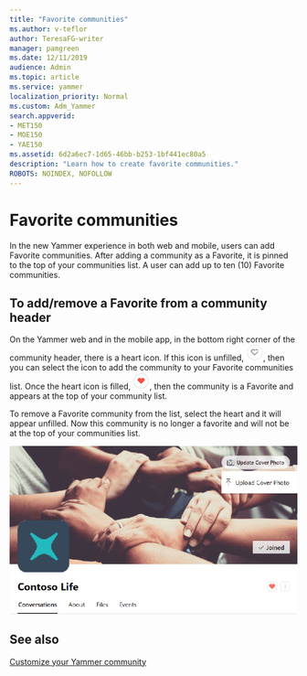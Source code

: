 ```yaml
---
title: "Favorite communities"
ms.author: v-teflor
author: TeresaFG-writer
manager: pamgreen
ms.date: 12/11/2019
audience: Admin
ms.topic: article
ms.service: yammer
localization_priority: Normal
ms.custom: Adm_Yammer
search.appverid:
- MET150
- MOE150
- YAE150
ms.assetid: 6d2a6ec7-1d65-46bb-b253-1bf441ec80a5
description: "Learn how to create favorite communities."
ROBOTS: NOINDEX, NOFOLLOW 
---
```


# Favorite communities

In the new Yammer experience in both web and mobile, users can add Favorite communities. After adding a community as a Favorite, it is pinned to the top of your communities list. A user can add up to ten (10) Favorite communities.

## To add/remove a Favorite from a community header

On the Yammer web and in the mobile app, in the bottom right corner of the community header, there is a heart icon. If this icon is unfilled, ![yammer](../media/yammer-grey-heart.png), then you can select the icon to add the community to your Favorite communities list. Once the heart icon is filled, ![yammer](../media/yammer-red-heart.png), then the community is a Favorite and appears at the top of your community list.

To remove a Favorite community from the list, select the heart and it will appear unfilled. Now this community is no longer a favorite and will not be at the top of your communities list.

![yammer](../media/yammer-group_header_for-web.png)

## See also
[Customize your Yammer community](customize-your-yammer-community.md)
